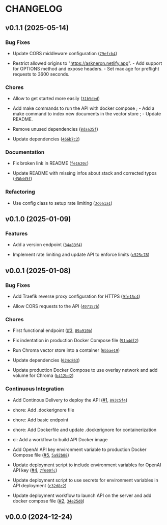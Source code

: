# CHANGELOG


## v0.1.1 (2025-05-14)

### Bug Fixes

- Update CORS middleware configuration
  ([`79efcb4`](https://github.com/cmnemoi/emush_rag/commit/79efcb407c77bca0de0730f341b49d7370ceb1ff))

- Restrict allowed origins to "https://askneron.netlify.app". - Add support for OPTIONS method and
  expose headers. - Set max age for preflight requests to 3600 seconds.

### Chores

- Allow to get started more easily
  ([`31b5ded`](https://github.com/cmnemoi/emush_rag/commit/31b5ded8794331e384ae0052a64c78f1c7cfd1c6))

- Add make commands to run the API with docker compose ; - Add a make command to index new documents
  in the vector store ; - Update README.

- Remove unused dependencies
  ([`8daa35f`](https://github.com/cmnemoi/emush_rag/commit/8daa35fdfdbaffd5448aa4429882543856c1189f))

- Update dependencies
  ([`466b7c2`](https://github.com/cmnemoi/emush_rag/commit/466b7c291849003891b1f7e8038be68bee527bd4))

### Documentation

- Fix broken link in README
  ([`fe1620c`](https://github.com/cmnemoi/emush_rag/commit/fe1620c0de57b0dade148897e32a0a0ed1bd1ab3))

- Update README with missing infos about stack and corrected typos
  ([`d30dd3f`](https://github.com/cmnemoi/emush_rag/commit/d30dd3fadee683f14dd0a0445ca3685f7006ad79))

### Refactoring

- Use config class to setup rate limiting
  ([`3c6a1a1`](https://github.com/cmnemoi/emush_rag/commit/3c6a1a10d312a17b5edce77b169179a1ce822c3b))


## v0.1.0 (2025-01-09)

### Features

- Add a version endpoint
  ([`34a83f4`](https://github.com/cmnemoi/emush_rag/commit/34a83f42b43346268fca31db8ad3eb5a1c7d5187))

- Implement rate limiting and update API to enforce limits
  ([`c525c78`](https://github.com/cmnemoi/emush_rag/commit/c525c786070e59add754255e7c65fb8b195f8986))


## v0.0.1 (2025-01-08)

### Bug Fixes

- Add Traefik reverse proxy configuration for HTTPS
  ([`9fe15c4`](https://github.com/cmnemoi/emush_rag/commit/9fe15c47ce4c1b07b830f47c6c201ee4cd2b961f))

- Allow CORS requests to the API
  ([`407157b`](https://github.com/cmnemoi/emush_rag/commit/407157b00f575dce8e741fb97d4cbce784f333a6))

### Chores

- First functional endpoint ([#3](https://github.com/cmnemoi/emush_rag/pull/3),
  [`89a910b`](https://github.com/cmnemoi/emush_rag/commit/89a910b11efce81e183ec0b65e2fa6f9adbb878e))

- Fix indentation in production Docker Compose file
  ([`91a4df2`](https://github.com/cmnemoi/emush_rag/commit/91a4df27d23638cd409facf3432ecdc65cd7a94b))

- Run Chroma vector store into a container
  ([`6bbae19`](https://github.com/cmnemoi/emush_rag/commit/6bbae1951eb45bc23ef336616065260cb42ecafb))

- Update dependencies
  ([`624c863`](https://github.com/cmnemoi/emush_rag/commit/624c86323d8b129999e2fb5517370b49e6107192))

- Update production Docker Compose to use overlay network and add volume for Chroma
  ([`b412bd2`](https://github.com/cmnemoi/emush_rag/commit/b412bd2b8e019c9b288e0a91b05a47de9f584d40))

### Continuous Integration

- Add Continous Delivery to deploy the API ([#1](https://github.com/cmnemoi/emush_rag/pull/1),
  [`893c5f4`](https://github.com/cmnemoi/emush_rag/commit/893c5f4f27780be04afc2aeb1f0ded9e5bb59ee4))

* chore: Add .dockerignore file

* chore: Add basic endpoint

* chore: Add Dockerfile and update .dockerignore for containerization

* ci: Add a workflow to build API Docker image

- Add OpenAI API key environment variable to production Docker Compose file
  ([#5](https://github.com/cmnemoi/emush_rag/pull/5),
  [`5a92b88`](https://github.com/cmnemoi/emush_rag/commit/5a92b88d84b4171c6e8529bcecf54b5852050f03))

- Update deployment script to include environment variables for OpenAI API key
  ([#4](https://github.com/cmnemoi/emush_rag/pull/4),
  [`7f600fc`](https://github.com/cmnemoi/emush_rag/commit/7f600fceb80fe124392200de7ec0e5f9bb93552c))

- Update deployment script to use secrets for environment variables in API deployment
  ([`c32d8c2`](https://github.com/cmnemoi/emush_rag/commit/c32d8c281838e259a0e45fe14d171a963ddd5388))

- Update deployment workflow to launch API on the server and add docker compose file
  ([#2](https://github.com/cmnemoi/emush_rag/pull/2),
  [`34e25d0`](https://github.com/cmnemoi/emush_rag/commit/34e25d0e4ce715993b7f3568e726371c76175b61))


## v0.0.0 (2024-12-24)
